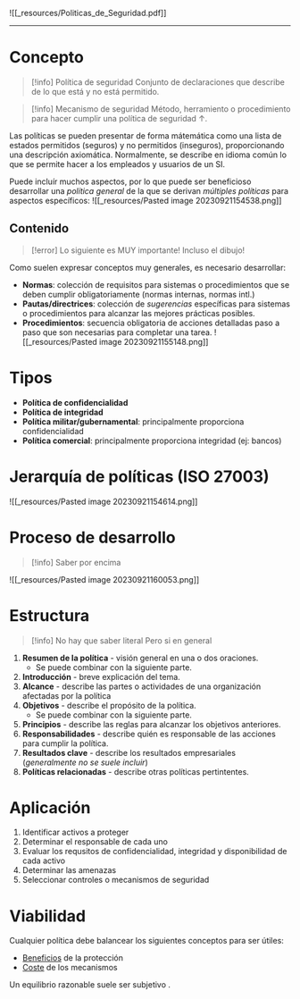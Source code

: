 ![[_resources/Politicas_de_Seguridad.pdf]]

---

# Concepto
> [!info] Política de seguridad
> Conjunto de declaraciones que describe de lo que está y no está permitido.

> [!info] Mecanismo de seguridad
> Método, herramiento o procedimiento para hacer cumplir una política de seguridad ↑.


Las políticas se pueden presentar de forma mátemática como una lista de estados permitidos (seguros) y no permitidos (inseguros), proporcionando una descripción axiomática. Normalmente, se describe en idioma común lo que se permite hacer a los empleados y usuarios de un SI.

Puede incluír muchos aspectos, por lo que puede ser beneficioso desarrollar una *política general* de la que se derivan *múltiples políticas* para aspectos específicos:
![[_resources/Pasted image 20230921154538.png]]
## Contenido
> [!error] Lo siguiente es MUY importante!
> Incluso el dibujo!

Como suelen expresar conceptos muy generales, es necesario desarrollar:
- **Normas**: colección de requisitos para sistemas o procedimientos que se deben cumplir obligatoriamente (normas internas, normas intl.)
- **Pautas/directrices**: colección de *sugerencias* específicas para sistemas o procedimientos para alcanzar las mejores prácticas posibles.
- **Procedimientos**: secuencia obligatoria de acciones detalladas paso a paso que son necesarias para completar una tarea.
![[_resources/Pasted image 20230921155148.png]]

# Tipos
- **Política de confidencialidad**
- **Política de integridad**
- **Política militar/gubernamental**: principalmente proporciona confidencialidad
- **Política comercial**: principalmente proporciona integridad (ej: bancos)

# Jerarquía de políticas (ISO 27003)
![[_resources/Pasted image 20230921154614.png]]

# Proceso de desarrollo
> [!info] Saber por encima

![[_resources/Pasted image 20230921160053.png]]

# Estructura
> [!info] No hay que saber literal
> Pero si en general
1. **Resumen de la política** - visión general en una o dos oraciones.
	- Se puede combinar con la siguiente parte.
2. **Introducción** - breve explicación del tema.
3. **Alcance** - describe las partes o actividades de una organización afectadas por la política
4. **Objetivos** - describe el propósito de la política. 
	- Se puede combinar con la siguiente parte.
5. **Principios** - describe las reglas para alcanzar los objetivos anteriores.
6. **Responsabilidades** - describe quién es responsable de las acciones para cumplir la política.
7. **Resultados clave** - describe los resultados empresariales (*generalmente no se suele incluir*)
8. **Políticas relacionadas** - describe otras políticas pertintentes.

# Aplicación
1. Identificar activos a proteger
2. Determinar el responsable de cada uno
3. Evaluar los requsitos de confidencialidad, integridad y disponibilidad de cada activo
4. Determinar las amenazas
5. Seleccionar controles o mecanismos de seguridad
# Viabilidad
Cualquier política debe balancear los siguientes conceptos para ser útiles:
- <u>Beneficios</u> de la protección
- <u>Coste</u> de los mecanismos

Un equilibrio razonable suele ser subjetivo .
